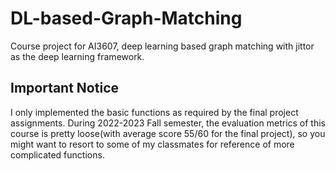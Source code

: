 # DL-based-Graph-Matching
Course project for AI3607, deep learning based graph matching with jittor as the deep learning framework.

## Important Notice
I only implemented the basic functions as required by the final project assignments.
During 2022-2023 Fall semester, the evaluation metrics of this course is pretty loose(with average score 55/60 for the final project), so you might want to resort to some of my classmates for reference of more complicated functions.
